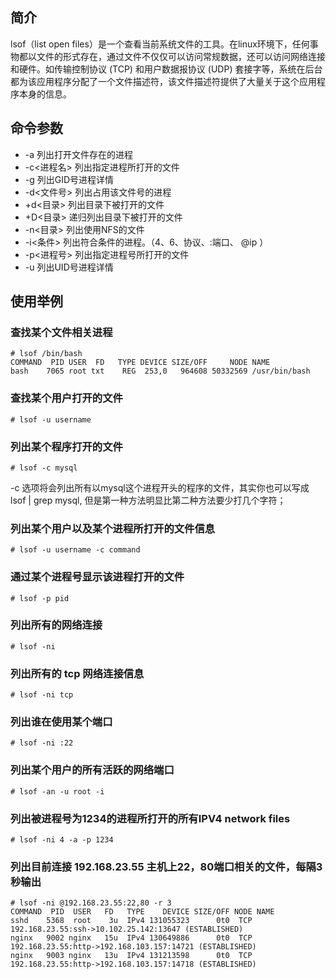 ## 简介

 lsof（list open files）是一个查看当前系统文件的工具。在linux环境下，任何事物都以文件的形式存在，通过文件不仅仅可以访问常规数据，还可以访问网络连接和硬件。如传输控制协议 (TCP) 和用户数据报协议 (UDP) 套接字等，系统在后台都为该应用程序分配了一个文件描述符，该文件描述符提供了大量关于这个应用程序本身的信息。 

## 命令参数

- -a 列出打开文件存在的进程
- -c<进程名> 列出指定进程所打开的文件
- -g 列出GID号进程详情
- -d<文件号> 列出占用该文件号的进程
- +d<目录> 列出目录下被打开的文件
- +D<目录> 递归列出目录下被打开的文件
- -n<目录> 列出使用NFS的文件
- -i<条件> 列出符合条件的进程。（4、6、协议、:端口、 @ip ）
- -p<进程号> 列出指定进程号所打开的文件
- -u 列出UID号进程详情

## 使用举例

### 查找某个文件相关进程

```shell
# lsof /bin/bash
COMMAND  PID USER  FD   TYPE DEVICE SIZE/OFF     NODE NAME
bash    7065 root txt    REG  253,0   964608 50332569 /usr/bin/bash
```

### 查找某个用户打开的文件

```shell
# lsof -u username
```

### 列出某个程序打开的文件

```shell
# lsof -c mysql
```

 -c 选项将会列出所有以mysql这个进程开头的程序的文件，其实你也可以写成 lsof | grep mysql, 但是第一种方法明显比第二种方法要少打几个字符； 

### 列出某个用户以及某个进程所打开的文件信息

```shell
# lsof -u username -c command
```

### 通过某个进程号显示该进程打开的文件

```shell
# lsof -p pid
```

### 列出所有的网络连接

```shell
# lsof -ni
```

### 列出所有的 tcp 网络连接信息

```shell
# lsof -ni tcp
```

### 列出谁在使用某个端口

```shell
# lsof -ni :22
```

### 列出某个用户的所有活跃的网络端口

```shell
# lsof -an -u root -i
```

### 列出被进程号为1234的进程所打开的所有IPV4 network files

```shell
# lsof -ni 4 -a -p 1234
```

### 列出目前连接 192.168.23.55 主机上22，80端口相关的文件，每隔3秒输出

```shell
# lsof -ni @192.168.23.55:22,80 -r 3 
COMMAND  PID  USER   FD   TYPE    DEVICE SIZE/OFF NODE NAME
sshd    5368  root    3u  IPv4 131055323      0t0  TCP 192.168.23.55:ssh->10.102.25.142:13647 (ESTABLISHED)
nginx   9002 nginx   15u  IPv4 130649886      0t0  TCP 192.168.23.55:http->192.168.103.157:14721 (ESTABLISHED)
nginx   9003 nginx   13u  IPv4 131213598      0t0  TCP 192.168.23.55:http->192.168.103.157:14718 (ESTABLISHED)
```



